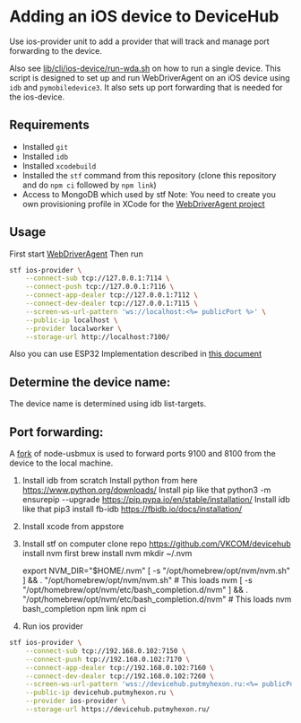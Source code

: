 # Adding an iOS device to DeviceHub

Use ios-provider unit to add a provider that will track and manage port forwarding to the device.

Also see [lib/cli/ios-device/run-wda.sh](../../lib/cli/ios-device/run-wda.sh) on how to run a single device.
This script is designed to set up and run WebDriverAgent on an iOS device using `idb` and `pymobiledevice3`. It also sets up port forwarding that is needed for the ios-device.

## Requirements

-   Installed `git`
-   Installed `idb`
-   Installed `xcodebuild`
-   Installed the `stf` command from this repository (clone this repository and do `npm ci` followed by `npm link`)
-   Access to MongoDB which used by stf
    Note: You need to create you own provisioning profile in XCode for the [WebDriverAgent project](../../WebDriverAgent)

## Usage

First start [WebDriverAgent](./../WebDriverAgent/)
Then run

```bash
stf ios-provider \
    --connect-sub tcp://127.0.0.1:7114 \
    --connect-push tcp://127.0.0.1:7116 \
    --connect-app-dealer tcp://127.0.0.1:7112 \
    --connect-dev-dealer tcp://127.0.0.1:7115 \
    --screen-ws-url-pattern 'ws://localhost:<%= publicPort %>' \
    --public-ip localhost \
    --provider localworker \
    --storage-url http://localhost:7100/
```
Also you can use ESP32 Implementation described in [this document](esp32.md)

## Determine the device name:

The device name is determined using idb list-targets.

## Port forwarding:

A [fork](https://github.com/irdkwmnsb/node-usbmux) of node-usbmux is used to forward ports 9100 and 8100 from the device to the local machine.


1. Install idb from scratch
Install python from here https://www.python.org/downloads/
Install pip like that python3 -m ensurepip --upgrade https://pip.pypa.io/en/stable/installation/
Install idb like that pip3 install fb-idb https://fbidb.io/docs/installation/
2. Install xcode from appstore 
3. Install stf on computer 
clone repo https://github.com/VKCOM/devicehub
install nvm first brew install nvm
   mkdir ~/.nvm

   export NVM_DIR="$HOME/.nvm"
   [ -s "/opt/homebrew/opt/nvm/nvm.sh" ] && \. "/opt/homebrew/opt/nvm/nvm.sh"  # This loads nvm
   [ -s "/opt/homebrew/opt/nvm/etc/bash_completion.d/nvm" ] && \. "/opt/homebrew/opt/nvm/etc/bash_completion.d/nvm"  # This loads nvm bash_completion
npm link
npm ci
4. Run ios provider
```bash
stf ios-provider \
    --connect-sub tcp://192.168.0.102:7150 \
    --connect-push tcp://192.168.0.102:7170 \
    --connect-app-dealer tcp://192.168.0.102:7160 \
    --connect-dev-dealer tcp://192.168.0.102:7260 \
    --screen-ws-url-pattern 'wss://devicehub.putmyhexon.ru:<%= publicPort %>' \
    --public-ip devicehub.putmyhexon.ru \
    --provider ios-provider \
    --storage-url https://devicehub.putmyhexon.ru/
```